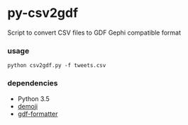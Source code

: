 # py-csv2gdf

Script to convert CSV files to GDF Gephi compatible format

### usage

```
python csv2gdf.py -f tweets.csv
```

### dependencies

* Python 3.5
* [demoji](https://github.com/bsolomon1124/demoji)
* [gdf-formatter](https://github.com/GabrielTrettel/GDF_Formatter)
